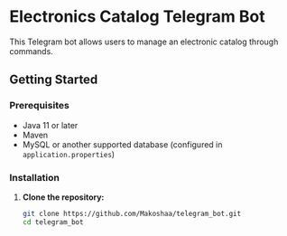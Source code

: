 # Electronics Catalog Telegram Bot

This Telegram bot allows users to manage an electronic catalog through commands.

## Getting Started

### Prerequisites

- Java 11 or later
- Maven
- MySQL or another supported database (configured in `application.properties`)

### Installation

1. **Clone the repository:**

   ```bash
   git clone https://github.com/Makoshaa/telegram_bot.git
   cd telegram_bot
